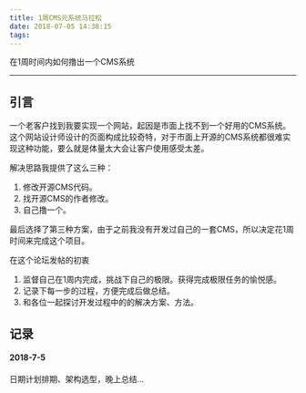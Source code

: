 ```yaml
---
title: 1周CMS元系统马拉松
date: 2018-07-05 14:38:15
tags:
---
```


在1周时间内如何撸出一个CMS系统

<!--more-->

---

## 引言
一个老客户找到我要实现一个网站，起因是市面上找不到一个好用的CMS系统。这个网站设计师设计的页面构成比较奇特，对于市面上开源的CMS系统都很难实现这种功能，要么就是体量太大会让客户使用感受太差。

解决思路我提供了这么三种：

 1. 修改开源CMS代码。
 2. 找开源CMS的作者修改。
 3. 自己撸一个。

最后选择了第三种方案，由于之前我没有开发过自己的一套CMS，所以决定花1周时间来完成这个项目。

在这个论坛发帖的初衷

 1. 监督自己在1周内完成，挑战下自己的极限。获得完成极限任务的愉悦感。
 2. 记录下每一步的过程，方便完成后做总结。
 3. 和各位一起探讨开发过程中的的解决方案、方法。

## 记录
#### 2018-7-5
日期计划排期、架构选型，晚上总结...